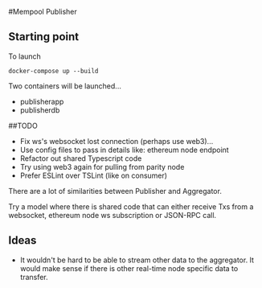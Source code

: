 #Mempool Publisher

## Starting point
To launch

```
docker-compose up --build
```

Two containers will be launched...
* publisherapp
* publisherdb
    

##TODO
- Fix ws's websocket lost connection (perhaps use web3)...
- Use config files to pass in details like: ethereum node endpoint 
- Refactor out shared Typescript code
- Try using web3 again for pulling from parity node
- Prefer ESLint over TSLint (like on consumer)


There are a lot of similarities between Publisher and Aggregator.

Try a model where there is shared code that can either receive Txs from a websocket, ethereum node ws subscription or JSON-RPC call.


## Ideas
- It wouldn't be hard to be able to stream other data to the aggregator. It would make sense if there is other real-time node specific data to transfer.